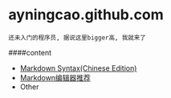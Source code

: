 # ayningcao.github.com

	还未入门的程序员, 据说这里bigger高, 我就来了


####content

* [Markdown Syntax(Chinese Edition)](./article/Markdown_syntax.md)
* [Markdown编辑器推荐](./article/Markdown_elements.md)
* Other